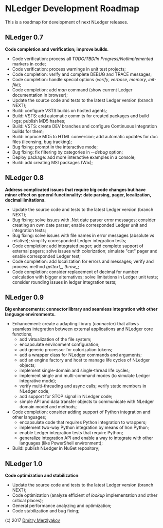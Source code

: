 # NLedger Development Roadmap

This is a roadmap for development of next NLedger releases.

## NLedger 0.7

**Code completion and verification; improve builds.**

- Code verification: process all *TODO/TBD/In Progress/NotImplemented* markers in code;
- Code verification: process warnings in unit test projects;
- Code completion: verify and complete DEBUG and TRACE messages;
- Code completion: handle special options (*verify*, *verbose*, *memory*, *init-file*);
- Code completion: add *man* command (show current Ledger documentation in browser);
- Update the source code and tests to the latest Ledger version (branch NEXT);
- Build: configure VSTS builds on hosted agents;
- Build: VSTS: add automatic commits for created packages and build logs; publish MD5 hashes;
- Build: VSTS: create DEV branches and configure Continuous Integration builds for them;
- Build: improce MD5 to HTML conversion; add automatic updates for doc files (licensing, bug tracking);
- Bug fixing: prompt in the interactive mode;
- Bug fixing: fix filtering by categories in *--debug* option;
- Deploy package: add more interactive examples in a console;
- Build: add creating MSI packages (Wix);

## NLedger 0.8

**Address complicated issues that require big code changes but have minor effect 
on general functionality: date parsing, pager, localization, decimal limitations.**

- Update the source code and tests to the latest Ledger version (branch NEXT);
- Bug fixing: solve issues with .Net date parser error messages; 
  consider creating an own date parser; enable corresponded Ledger unit and integration tests;
- Bug fixing: solve issues with file names in error messages (absolute vs relative); 
  simplify corresponded Ledger integration tests;
- Code completion: add integrated pager; add complete support of external pagers;
  solve issues with colorization; simulate "cat" pager and enable corresponded Ledger test;
- Code completion: add localization for errors and messages; 
  verify and process method *gettext_*, *throw_*;
- Code completion: consider replacement of decimal for number calculation with
  bigger alternatives; solve limitations in Ledger unit tests; consider 
  rounding issues in ledger integration tests;

## NLedger 0.9

**Big enhancements: connector library and seamless integration with other language environments.**

- Enhancement: create a adapting library (*connector*) that allows seamless integration
  between external applications and NLedger core functions;
  - add virtualization of the file system;
  - encapsulate environment configuration;
  - add generic processor for colorization tokens;
  - add a wrapper class for NLedger commands and arguments;
  - add an engine factory and host to manage life cycles of NLedger objects;
  - implement single-domain and single-thread life cycles;
  - implement single and multi-command modes (to simulate Ledger integrative mode);
  - verify multi-threading and async calls; verify static members in NLedger code;
  - add support for STOP signal in NLedger code; 
  - simple API and data transfer objects to communicate with NLedger domain model and methods;
- Code completion: consider adding support of Python integration and other languages;
  - encapsulate code that requires Python integration to wrappers;
  - implement two-way Python integration by means of Iron Python;
  - enable Ledger integration tests that require Python;
  - generalize integration API and enable a way to integrate with other languages (like PowerShell environment);
- Build: publish NLedger in NuGet repository;

## NLedger 1.0

**Code optimization and stabilization**

- Update the source code and tests to the latest Ledger version (branch NEXT);
- Code optimization (analyze efficient of *lookup* implementation and other critical places);
- General performance analyzing and optimization;
- Code stabilization and bug fixing;

(c) 2017 [Dmitry Merzlyakov](mailto:dmitry.merzlyakov@gmail.com)
